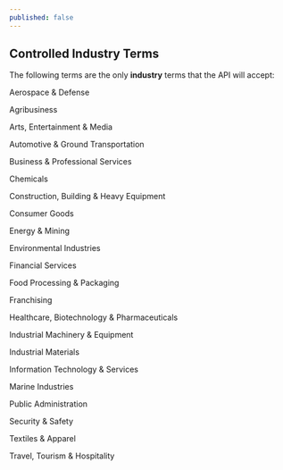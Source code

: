 ```yaml
---
published: false
---
```


## Controlled Industry Terms

The following terms are the only **industry** terms that the API will accept:

Aerospace & Defense

Agribusiness

Arts, Entertainment & Media

Automotive & Ground Transportation

Business & Professional Services

Chemicals

Construction, Building & Heavy Equipment

Consumer Goods

Energy & Mining

Environmental Industries

Financial Services 

Food Processing & Packaging

Franchising

Healthcare, Biotechnology & Pharmaceuticals

Industrial Machinery & Equipment

Industrial Materials

Information Technology & Services

Marine Industries

Public Administration

Security & Safety 

Textiles & Apparel

Travel, Tourism & Hospitality
